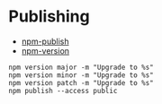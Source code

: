 # Publishing

- [npm-publish](https://docs.npmjs.com/cli/v8/commands/npm-publish)
- [npm-version](https://docs.npmjs.com/cli/v9/commands/npm-version)


```shell
npm version major -m "Upgrade to %s"
npm version minor -m "Upgrade to %s"
npm version patch -m "Upgrade to %s"
npm publish --access public
```
